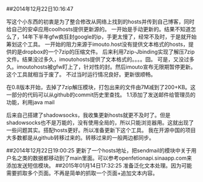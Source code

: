 ##2014年12月22日10:16:47

写这个小东西的初衷是为了整合修改从网络上找到的hosts并传到自己博客，同时给自己的安卓应用coolhosts提供更新源的。
一开始是手动更新的。结果不知道怎么了，14年下半年gfw疯狂封google的ip，手更太慢了，经常不及时，于是就开始筹划这个工具。
一开始的阻力来源于imouto.host没有提供文本格式的hosts，提供的是dropbox的一个7zip的压缩文件。
后来利用7zip-Jbinding实现了解压7zip文件。结果没过多久，imoutohosts提供了文本格式的。。。。囧。
可是，又没过多久。imoutohosts被gfw盯上了，针对性的封。然后imouto宣布无限期暂停更新。
这个工具就相当于废了。
不过当时运行情况良好。更新很顺畅。


在0.8版本开始，去掉了7zip解压模块，打包出来的文件由7M减到了200+KB。这一部分的代码可以从github的commit历史里查找。
1.1添加了发送邮件给管理员的功能，利用java mail

后来自己搭建了shadowsocks，我收集更新hosts就更不及时了。但是shadowsocks也不是万能的，没有使用全局的，所以只能浏览器用。这就出现了一些问题其实。搭配hosts更好。所以准备更新下这个工具。
我在开源中国的项目大多数都是从github转移过来的。转移过来的一般两边都同步。

##2014年12月22日19:00:25
更新了一个hosts地址，把sendmail的模块中关于用户名之类的数据都移动到了main里面。可以参考openfetionapi.sinaapp.com来添加发送短信模块。
##2015年01月14日17:32:25
准备泛化文本处理。因为可能需要抓取多个页面。不再是简单的抓取一个页面+追加文本内容。